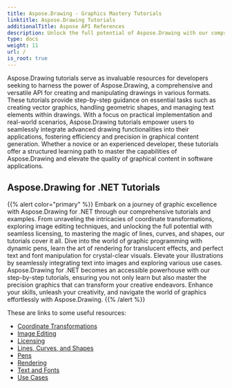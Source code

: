 ```yaml
---
title: Aspose.Drawing - Graphics Mastery Tutorials
linktitle: Aspose.Drawing Tutorials
additionalTitle: Aspose API References
description: Unlock the full potential of Aspose.Drawing with our comprehensive tutorials. Master graphics manipulation across languages for enhanced software visuals and efficiency.
type: docs
weight: 11
url: /
is_root: true
---
```


Aspose.Drawing tutorials serve as invaluable resources for developers seeking to harness the power of Aspose.Drawing, a comprehensive and versatile API for creating and manipulating drawings in various formats. These tutorials provide step-by-step guidance on essential tasks such as creating vector graphics, handling geometric shapes, and managing text elements within drawings. With a focus on practical implementation and real-world scenarios, Aspose.Drawing tutorials empower users to seamlessly integrate advanced drawing functionalities into their applications, fostering efficiency and precision in graphical content generation. Whether a novice or an experienced developer, these tutorials offer a structured learning path to master the capabilities of Aspose.Drawing and elevate the quality of graphical content in software applications.

## Aspose.Drawing for .NET Tutorials
{{% alert color="primary" %}}
Embark on a journey of graphic excellence with Aspose.Drawing for .NET through our comprehensive tutorials and examples. From unraveling the intricacies of coordinate transformations, exploring image editing techniques, and unlocking the full potential with seamless licensing, to mastering the magic of lines, curves, and shapes, our tutorials cover it all. Dive into the world of graphic programming with dynamic pens, learn the art of rendering for translucent effects, and perfect text and font manipulation for crystal-clear visuals. Elevate your illustrations by seamlessly integrating text into images and exploring various use cases. Aspose.Drawing for .NET becomes an accessible powerhouse with our step-by-step tutorials, ensuring you not only learn but also master the precision graphics that can transform your creative endeavors. Enhance your skills, unleash your creativity, and navigate the world of graphics effortlessly with Aspose.Drawing.
{{% /alert %}}

These are links to some useful resources:
 
- [Coordinate Transformations](./net/coordinate-transformations/)
- [Image Editing](./net/image-editing/)
- [Licensing](./net/licensing/)
- [Lines, Curves, and Shapes](./net/lines,curves,and-shapes/)
- [Pens](./net/pens/)
- [Rendering](./net/rendering/)
- [Text and Fonts](./net/text-and-fonts/)
- [Use Cases](./net/use-cases/)